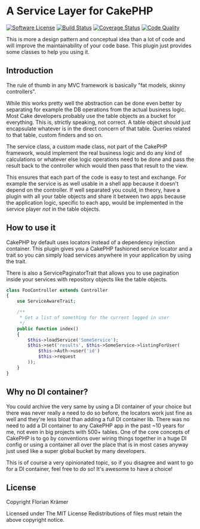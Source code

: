 #  A Service Layer for CakePHP

[![Software License](https://img.shields.io/badge/license-MIT-brightgreen.svg?style=flat-square)](LICENSE.txt)
[![Build Status](https://img.shields.io/travis/burzum/cakephp-service-layer/master.svg?style=flat-square)](https://travis-ci.org/burzum/cakephp-service-layer)
[![Coverage Status](https://img.shields.io/coveralls/burzum/cakephp-service-layer/master.svg?style=flat-square)](https://coveralls.io/r/burzum/cakephp-service-layer)
[![Code Quality](https://img.shields.io/scrutinizer/g/burzum/cakephp-service-layer/master.svg?style=flat-square)](https://coveralls.io/r/burzum/cakephp-service-layer)

This is more a design pattern and conceptual idea than a lot of code and will improve the maintainability of your code base. This plugin just provides some classes to help you using it.

## Introduction

The rule of thumb in any MVC framework is basically "fat models, skinny controllers".

While this works pretty well the abstraction can be done even better by separating for example the DB operations from the actual business logic. Most Cake developers probably use the table objects as a bucket for everything. This is, strictly speaking, not correct. A table object should just encapsulate whatever is in the direct concern of that table. Queries related to that table, custom finders and so on.

The service class, a custom made class, not part of the CakePHP framework, would implement the real business logic and do any kind of calculations or whatever else logic operations need to be done and pass the result back to the controller which would then pass that result to the view.

This ensures that each part of the code is easy to test and exchange. For example the service is as well usable in a shell app because it doesn't depend on the controller. If well separated you could, in theory, have a plugin with all your table objects and share it between two apps because the application logic, specific to each app, would be implemented in the service player *not* in the table objects.

## How to use it

CakePHP by default uses locators instead of a dependency injection container. This plugin gives you a CakePHP fashioned service locator and a trait so you can simply load services anywhere in your application by using the trait.

There is also a ServicePaginatorTrait that allows you to use pagination inside your services with repository objects like the table objects.

```php
class FooController extends Controller
{
    use ServiceAwareTrait;

    /**
     * Get a list of something for the current logged in user
     */
    public function index()
    {
        $this->loadService('SomeService');
        $this->set('results', $this->SomeService->listingForUser(
            $this->Auth->user('id')
            $this->request
        ));
    }
}
```

## Why no DI container?

You could archive the very same by using a DI container of your choice but there was never really a need to do so before, the locators work just fine as well and they're less bloat than adding a full DI container lib. There was no need to add a DI container to any CakePHP app in the past ~10 years for me, not even in big projects with 500+ tables. One of the core concepts of CakePHP is to go by conventions over wiring things together in a huge DI config or using a container all over the place that is in most cases anyway just used like a super global bucket by many developers.

This is of course a very opinionated topic, so if you disagree and want to go for a DI container, feel free to do so! It's awesome to have a choice!

## License

Copyright Florian Krämer

Licensed under The MIT License Redistributions of files must retain the above copyright notice.
